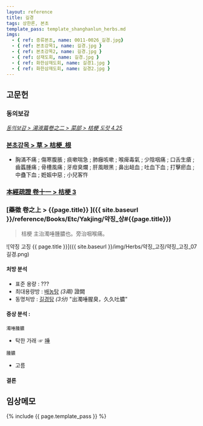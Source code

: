 ```yaml
---
layout: reference
title: 길경
tags: 상한론, 본초
template_pass: template_shanghanlun_herbs.md
imgs:
  - { ref: 증류본초, name: 0011-0026_길경.jpg}
  - { ref: 본초강목1, name: 길경.jpg }
  - { ref: 본초강목2, name: 길경.jpg }
  - { ref: 삼재도회, name: 길경.jpg }
  - { ref: 화한삼재도회, name: 길경1.jpg }
  - { ref: 화한삼재도회, name: 길경2.jpg }
---
```



## 고문헌

### 동의보감

_[동의보감 > 湯液篇卷之二 > 菜部 >  桔梗 도랏 4.25](https://mediclassics.kr/books/8/volume/21/#content_1007)_

### [본초강목 > 草 > 桔梗_根]()

* 胸滿不痛 ; 傷寒腹脹 ; 痰嗽喘急 ; 肺癰咳嗽 ; 喉痺毒氣 ; 少陰咽痛 ; 口舌生瘡 ; 齒䘌腫痛 ; 骨槽風痛 ; 牙疳臭爛 ; 肝風眼黑 ; 鼻出衄血 ; 吐血下血 ; 打擊瘀血 ; 中蠱下血 ; 姙娠中惡 ; 小兒客忤

### [本經疏證 卷十一 > 桔梗 3](https://mediclassics.kr/books/154/volume/11/#content_23)


### [藥徵 卷之上 > {{page.title}} ]({{ site.baseurl }}/reference/Books/Etc/Yakjing/약징_상#{{page.title}})

> 桔梗 主治濁唾腫膿也。旁治咽喉痛。

![약징 고징 {{ page.title }}]({{ site.baseurl }}/img/Herbs/약징_고징/약징_고징_07길경.png)

#### 처방 분석

* 표준 용량 : ???
* 최대용량방 : [배농탕]({{site.formulaurl}}/배농탕) _(3兩)_ 證闕
* 동명처방 : [길경탕]({{site.formulaurl}}/길경탕) _(3分)_ "出濁唾腥臭，久久吐膿"

#### 증상 분석 :

`濁唾腫膿`
* 탁한 가래 ☞ [唾]({{site.sympurl}}/타)

`腫膿`
* 고름


#### 결론



## 임상메모




{% include {{ page.template_pass }} %}
